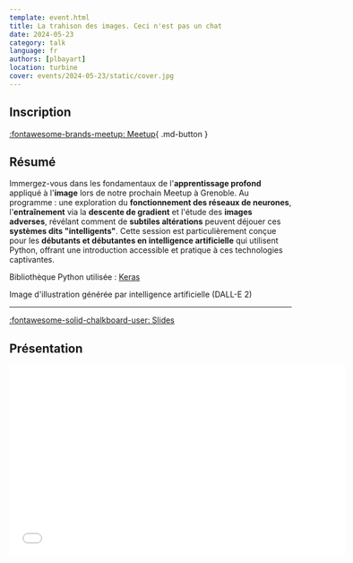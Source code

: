 ```yaml
---
template: event.html
title: La trahison des images. Ceci n'est pas un chat
date: 2024-05-23
category: talk
language: fr
authors: [plbayart]
location: turbine
cover: events/2024-05-23/static/cover.jpg
---
```


## Inscription

[:fontawesome-brands-meetup: Meetup](https://www.meetup.com/fr-FR/groupe-dutilisateurs-python-grenoble/events/300898237/){ .md-button }

## Résumé

Immergez-vous dans les fondamentaux de l'**apprentissage profond** appliqué à l'**image** lors de notre prochain Meetup à Grenoble. Au programme : une exploration du **fonctionnement des réseaux de neurones**, l'**entraînement** via la **descente de gradient** et l'étude des **images adverses**, révélant comment de **subtiles altérations** peuvent déjouer ces **systèmes dits "intelligents"**. Cette session est particulièrement conçue pour les **débutants et débutantes en intelligence artificielle** qui utilisent Python, offrant une introduction accessible et pratique à ces technologies captivantes.

Bibliothèque Python utilisée : [Keras](https://keras.io/)

Image d'illustration générée par intelligence artificielle (DALL-E 2)

___

[:fontawesome-solid-chalkboard-user: Slides](slides.pdf)

## Présentation

<iframe
  src="slides.pdf"
  width="600"
  height="340"
  scrolling="no"
  frameborder="0"
  webkitallowfullscreen
  mozallowfullscreen
  allowfullscreen
></iframe>